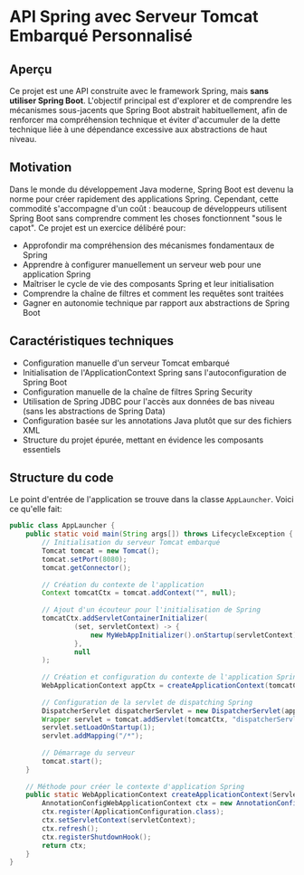 # API Spring avec Serveur Tomcat Embarqué Personnalisé

## Aperçu

Ce projet est une API construite avec le framework Spring, mais **sans utiliser Spring Boot**. L'objectif principal est d'explorer et de comprendre les mécanismes sous-jacents que Spring Boot abstrait habituellement, afin de renforcer ma compréhension technique et éviter d'accumuler de la dette technique liée à une dépendance excessive aux abstractions de haut niveau.

## Motivation

Dans le monde du développement Java moderne, Spring Boot est devenu la norme pour créer rapidement des applications Spring. Cependant, cette commodité s'accompagne d'un coût : beaucoup de développeurs utilisent Spring Boot sans comprendre comment les choses fonctionnent "sous le capot". Ce projet est un exercice délibéré pour:

- Approfondir ma compréhension des mécanismes fondamentaux de Spring
- Apprendre à configurer manuellement un serveur web pour une application Spring
- Maîtriser le cycle de vie des composants Spring et leur initialisation
- Comprendre la chaîne de filtres et comment les requêtes sont traitées
- Gagner en autonomie technique par rapport aux abstractions de Spring Boot

## Caractéristiques techniques

- Configuration manuelle d'un serveur Tomcat embarqué
- Initialisation de l'ApplicationContext Spring sans l'autoconfiguration de Spring Boot
- Configuration manuelle de la chaîne de filtres Spring Security
- Utilisation de Spring JDBC pour l'accès aux données de bas niveau (sans les abstractions de Spring Data)
- Configuration basée sur les annotations Java plutôt que sur des fichiers XML
- Structure du projet épurée, mettant en évidence les composants essentiels

## Structure du code

Le point d'entrée de l'application se trouve dans la classe `AppLauncher`. Voici ce qu'elle fait:

```java
public class AppLauncher {
    public static void main(String args[]) throws LifecycleException {
        // Initialisation du serveur Tomcat embarqué
        Tomcat tomcat = new Tomcat();
        tomcat.setPort(8080);
        tomcat.getConnector();
        
        // Création du contexte de l'application
        Context tomcatCtx = tomcat.addContext("", null);
        
        // Ajout d'un écouteur pour l'initialisation de Spring
        tomcatCtx.addServletContainerInitializer(
                (set, servletContext) -> {
                    new MyWebAppInitializer().onStartup(servletContext);
                },
                null
        );
        
        // Création et configuration du contexte de l'application Spring
        WebApplicationContext appCtx = createApplicationContext(tomcatCtx.getServletContext());
        
        // Configuration de la servlet de dispatching Spring
        DispatcherServlet dispatcherServlet = new DispatcherServlet(appCtx);
        Wrapper servlet = tomcat.addServlet(tomcatCtx, "dispatcherServlet", dispatcherServlet);
        servlet.setLoadOnStartup(1);
        servlet.addMapping("/*");
        
        // Démarrage du serveur
        tomcat.start();
    }
    
    // Méthode pour créer le contexte d'application Spring
    public static WebApplicationContext createApplicationContext(ServletContext servletContext){
        AnnotationConfigWebApplicationContext ctx = new AnnotationConfigWebApplicationContext();
        ctx.register(ApplicationConfiguration.class);
        ctx.setServletContext(servletContext);
        ctx.refresh();
        ctx.registerShutdownHook();
        return ctx;
    }
}
```
